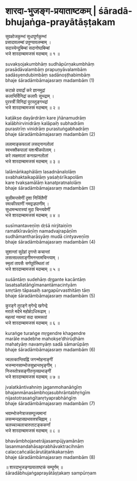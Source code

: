 # शारदा-भुजङ्ग-प्रयाताष्टकम् | śāradā-bhujaṅga-prayātāṣṭakam

सुवक्षोजकुम्भां सुधापूर्णकुम्भां  
प्रसादावलम्बां प्रपुण्यावलम्बाम् ।  
सदास्येन्दुबिम्बां सदानोष्ठबिम्बां  
भजे शारदाम्बामजस्रं मदम्बाम् ॥ १ ॥

suvakṣojakumbhāṃ sudhāpūrṇakumbhāṃ  
prasādāvalambāṃ prapuṇyāvalambām  
sadāsyendubimbāṃ sadānoṣṭhabimbāṃ  
bhaje śāradāmbāmajasraṃ madambām (1)

कटाक्षे दयार्द्रां करे ज्ञानमुद्रां  
कलाभिर्विनिद्रां कलापैः सुभद्राम् ।  
पुरस्त्रीं विनिद्रां पुरस्तुङ्गभद्रां  
भजे शारदाम्बामजस्रं मदम्बाम् ॥ २ ॥

kaṭākṣe dayārdrāṃ kare jñānamudrāṃ  
kalābhirvinidrāṃ kalāpaiḥ subhadrām  
purastrīṃ vinidrāṃ purastuṅgabhadrāṃ  
bhaje śāradāmbāmajasraṃ madambām (2)

ललामाङ्कफालां लसद्नानलोलां  
स्वभक्तैकपालां यशःश्रीकपोलाम् ।  
करे त्वक्षमालां कनत्प्रत्नलोलां  
भजे शारदाम्बामजस्रं मदम्बाम् ॥ ३ ॥

lalāmāṅkaphālāṃ lasadnānalolāṃ  
svabhaktaikapālāṃ yaśaḥśrīkapolām  
kare tvakṣamālāṃ kanatpratnalolāṃ  
bhaje śāradāmbāmajasraṃ madambām (3)

सुसीमन्तवेणीं दृशा निर्जितैणीं  
रमत्कीरवाणीं नमद्वज्रपाणीम् ।  
सुधामन्थरास्यां मुदा चिन्त्यवेणीं  
भजे शारदाम्बामजस्रं मदम्बाम् ॥ ४ ॥

susīmantaveṇīṃ dṛśā nirjitaiṇīṃ  
ramatkīravāṇīṃ namadvajrapāṇīm  
sudhāmantharāsyāṃ mudā cintyaveṇīṃ  
bhaje śāradāmbāmajasraṃ madambām (4)

सुशान्तां सुदेहां दृगन्ते कचान्तां  
लसत्सल्लताङ्गीमनन्तामचिन्त्याम् ।  
स्मृतां तापसैः सर्गपूर्वस्थितां तां  
भजे शारदाम्बामजस्रं मदम्बाम् ॥ ५ ॥

suśāntāṃ sudehāṃ dṛgante kacāntāṃ  
lasatsallatāṅgīmanantāmacintyām  
smṛtāṃ tāpasaiḥ sargapūrvasthitāṃ tāṃ  
bhaje śāradāmbāmajasraṃ madambām (5)

कुरङ्गे तुरङ्गे मृगेन्द्रे खगेन्द्रे  
मराले मदेभे महोक्षेऽधिरूढाम् ।  
महत्यां नवम्यां सदा सामरूपां  
भजे शारदाम्बामजस्रं मदम्बाम् ॥ ६ ॥

kuraṅge turaṅge mṛgendre khagendre  
marāle madebhe mahokṣe’dhirūḍhām  
mahatyāṃ navamyāṃ sadā sāmarūpāṃ  
bhaje śāradāmbāmajasraṃ madambām (6)

ज्वलत्कान्तिवह्निं जगन्मोहनाङ्गीं  
भजन्मानसाम्भोजसुभ्रान्तभृङ्गीम् ।  
निजस्तोत्रसङ्गीतनृत्यप्रभाङ्गीं  
भजे शारदाम्बामजस्रं मदम्बाम् ॥ ७ ॥

jvalatkāntivahniṃ jaganmohanāṅgīṃ  
bhajanmānasāmbhojasubhrāntabhṛṅgīm  
nijastotrasaṅgītanṛtyaprabhāṅgīṃ  
bhaje śāradāmbāmajasraṃ madambām (7)

भवाम्भोजनेत्राजसम्पूज्यमानां  
लसन्मन्दहासप्रभावक्त्रचिह्नाम् ।  
चलच्चञ्चलाचारुताटङ्ककर्णां  
भजे शारदाम्बामजस्रं मदम्बाम् ॥ ८ ॥

bhavāmbhojanetrājasampūjyamānāṃ  
lasanmandahāsaprabhāvaktracihnām  
calaccañcalācārutāṭaṅkakarṇāṃ  
bhaje śāradāmbāmajasraṃ madambām (8)

॥ शारदाभुजङ्गप्रयाताष्टकं सम्पूर्णम् ॥  
śāradābhujaṅgaprayātāṣṭakaṃ sampūrṇam
